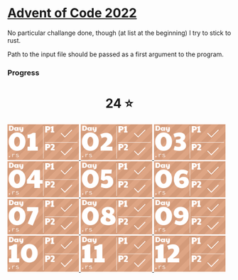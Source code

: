 # [Advent of Code 2022](https://adventofcode.com/2022/about)
No particular challange done, though (at list at the beginning) I try to stick to rust.

Path to the input file should be passed as a first argument to the program.

### Progress
<!-- AOC TILES BEGIN -->
<h1 align="center">
  24 ⭐
</h1>
<a href="Day 1/src/main.rs">
  <img src="Media/2022/01.png" width="161px">
</a>
<a href="Day 2/src/main.rs">
  <img src="Media/2022/02.png" width="161px">
</a>
<a href="Day 3/src/main.rs">
  <img src="Media/2022/03.png" width="161px">
</a>
<a href="Day 4/src/main.rs">
  <img src="Media/2022/04.png" width="161px">
</a>
<a href="Day 5/src/main.rs">
  <img src="Media/2022/05.png" width="161px">
</a>
<a href="Day 6/src/main.rs">
  <img src="Media/2022/06.png" width="161px">
</a>
<a href="Day 7/src/main.rs">
  <img src="Media/2022/07.png" width="161px">
</a>
<a href="Day 8/src/main.rs">
  <img src="Media/2022/08.png" width="161px">
</a>
<a href="Day 9/src/main.rs">
  <img src="Media/2022/09.png" width="161px">
</a>
<a href="Day 10/src/main.rs">
  <img src="Media/2022/10.png" width="161px">
</a>
<a href="Day 11/src/main.rs">
  <img src="Media/2022/11.png" width="161px">
</a>
<a href="Day 12/src/main.rs">
  <img src="Media/2022/12.png" width="161px">
</a>
<!-- AOC TILES END -->
